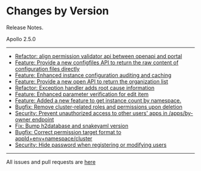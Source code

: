Changes by Version
==================
Release Notes.

Apollo 2.5.0

------------------
* [Refactor: align permission validator api between openapi and portal](https://github.com/apolloconfig/apollo/pull/5337)
* [Feature: Provide a new configfiles API to return the raw content of configuration files directly](https://github.com/apolloconfig/apollo/pull/5336)
* [Feature: Enhanced instance configuration auditing and caching](https://github.com/apolloconfig/apollo/pull/5361)
* [Feature: Provide a new open API to return the organization list](https://github.com/apolloconfig/apollo/pull/5365)
* [Refactor: Exception handler adds root cause information](https://github.com/apolloconfig/apollo/pull/5367)
* [Feature: Enhanced parameter verification for edit item](https://github.com/apolloconfig/apollo/pull/5376)
* [Feature: Added a new feature to get instance count by namespace.](https://github.com/apolloconfig/apollo/pull/5381)
* [Bugfix: Remove cluster-related roles and permissions upon deletion](https://github.com/apolloconfig/apollo/pull/5395)
* [Security: Prevent unauthorized access to other users' apps in /apps/by-owner endpoint](https://github.com/apolloconfig/apollo/pull/5396)
* [Fix: Bump h2database and snakeyaml version](https://github.com/apolloconfig/apollo/pull/5406)
* [Bugfix: Correct permission target format to appId+env+namespace/cluster](https://github.com/apolloconfig/apollo/pull/5407)
* [Security: Hide password when registering or modifying users](https://github.com/apolloconfig/apollo/pull/5414)
------------------
All issues and pull requests are [here](https://github.com/apolloconfig/apollo/milestone/16?closed=1)
